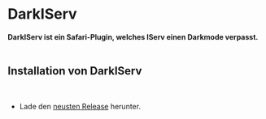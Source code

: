 # DarkIServ
#### DarkIServ ist ein Safari-Plugin, welches IServ einen Darkmode verpasst.</br></br>

<div>
<h2>Installation von DarkIServ</h2></br>
<ul>
<li>Lade den <a href="https://github.com/deNetzwerkkabel/DarkIServ/releases">neusten Release</a> herunter.</li>

</ul>
</div>
